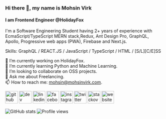 ### Hi there 👋, my name is Mohsin Virk
#### I am Frontend Engineer @HolidayFox
I'm a Software Engineering Student having 2+ years of experience with EcmaScript/TypeScript MERN stack,Redux, Ant Design Pro, GraphQL, Apollo, Progressive web apps (PWA), Firebase and Next.js.

Skills: GraphQL / REACT.JS / JavaScript / TypeScript / HTML / [S/L][C/E]SS

🔭 I’m currently working on HolidayFox.   
🌱 I’m currently learning Python and Machine Learning.   
👯 I’m looking to collaborate on OSS projects.   
💬 Ask me about Freelancing.   
📫 How to reach me: mohsin@mohsinvirk.com.   

[<img src='https://cdn.jsdelivr.net/npm/simple-icons@3.0.1/icons/github.svg' alt='github' height='40'>](https://github.com/mohsinvirk)  [<img src='https://cdn.jsdelivr.net/npm/simple-icons@3.0.1/icons/dev-dot-to.svg' alt='dev' height='40'>](https://dev.to/mohsinvirk)  [<img src='https://cdn.jsdelivr.net/npm/simple-icons@3.0.1/icons/linkedin.svg' alt='linkedin' height='40'>](https://www.linkedin.com/in/mohsin-virk/)  [<img src='https://cdn.jsdelivr.net/npm/simple-icons@3.0.1/icons/facebook.svg' alt='facebook' height='40'>](https://www.facebook.com/mohsinlatifvirk)  [<img src='https://cdn.jsdelivr.net/npm/simple-icons@3.0.1/icons/instagram.svg' alt='instagram' height='40'>](https://www.instagram.com/realmohsinvirk/)  [<img src='https://cdn.jsdelivr.net/npm/simple-icons@3.0.1/icons/twitter.svg' alt='twitter' height='40'>](https://twitter.com/realmohsinvirk)  [<img src='https://cdn.jsdelivr.net/npm/simple-icons@3.0.1/icons/stackoverflow.svg' alt='stackoverflow' height='40'>](https://stackoverflow.com/users/6318732)  [<img src='https://cdn.jsdelivr.net/npm/simple-icons@3.0.1/icons/icloud.svg' alt='website' height='40'>](mohsinvirk.com)  

![GitHub stats](https://github-readme-stats.vercel.app/api?username=mohsinvirk&show_icons=true)  ![Profile views](https://gpvc.arturio.dev/mohsinvirk)  

